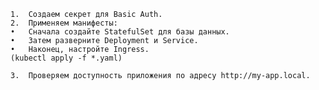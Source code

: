 	1.	Создаем секрет для Basic Auth.
	2.	Применяем манифесты:
	•	Сначала создайте StatefulSet для базы данных.
	•	Затем разверните Deployment и Service.
	•	Наконец, настройте Ingress.
	(kubectl apply -f *.yaml)

	3.	Проверяем доступность приложения по адресу http://my-app.local.

    
